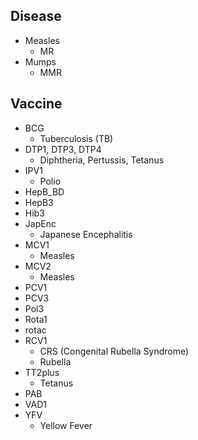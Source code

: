## Disease

- Measles
  - MR
- Mumps
  - MMR

## Vaccine

* BCG
  * Tuberculosis (TB)
* DTP1, DTP3, DTP4
  * Diphtheria, Pertussis, Tetanus
* IPV1
  * Polio
* HepB_BD
* HepB3
* Hib3
* JapEnc
  * Japanese Encephalitis
* MCV1
  * Measles
* MCV2
  * Measles
* PCV1
* PCV3
* Pol3
* Rota1
* rotac
* RCV1
  * CRS (Congenital Rubella Syndrome)
  * Rubella
* TT2plus
  * Tetanus
* PAB
* VAD1
* YFV
  * Yellow Fever